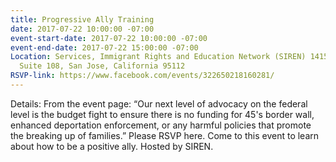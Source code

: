 ```yaml
---
title: Progressive Ally Training
date: 2017-07-22 10:00:00 -07:00
event-start-date: 2017-07-22 10:00:00 -07:00
event-end-date: 2017-07-22 15:00:00 -07:00
Location: Services, Immigrant Rights and Education Network (SIREN) 1415 Koll Cir,
  Suite 108, San Jose, California 95112
RSVP-link: https://www.facebook.com/events/322650218160281/
---
```


Details: From the event page: “Our next level of advocacy on the federal level is the budget fight to ensure there is no funding for 45's border wall, enhanced deportation enforcement, or any harmful policies that promote the breaking up of families.” Please RSVP here. Come to this event to learn about how to be a positive ally. Hosted by SIREN.
